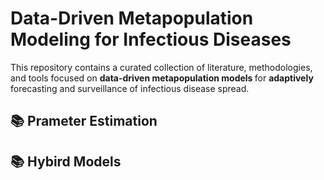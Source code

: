 
<h1>Data-Driven Metapopulation Modeling for Infectious Diseases</h1>

<p>
  This repository contains a curated collection of literature, methodologies, and tools focused on <strong> data-driven metapopulation models </strong> for <strong> adaptively </strong> forecasting and surveillance of infectious disease spread.
</p>

<h2>📚 Prameter Estimation</h2>



<h2>📚 Hybird Models</h2>


